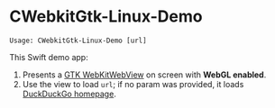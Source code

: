 # CWebkitGtk-Linux-Demo

```
Usage: CWebkitGtk-Linux-Demo [url]
```

This Swift demo app:
1. Presents a [GTK WebKitWebView](https://webkitgtk.org/reference/webkitgtk/stable/webkitgtk-webkitwebview.html) on screen with **WebGL enabled**.
2. Use the view to load `url`; if no param was provided, it loads [DuckDuckGo homepage](https://start.duckduckgo.com/).
